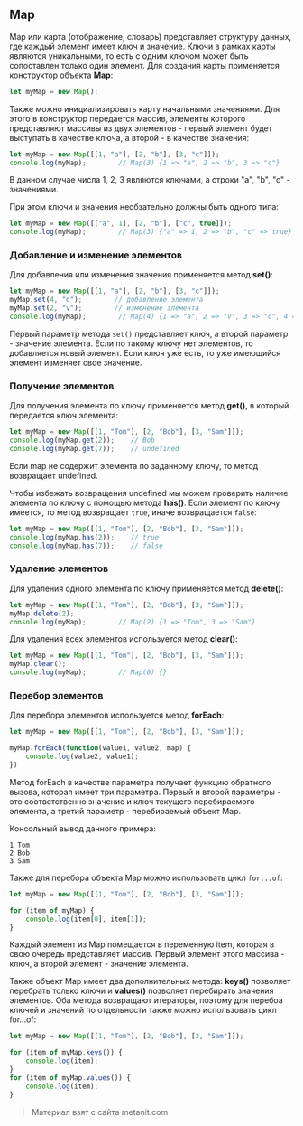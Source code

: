 ## Map

Map или карта (отображение, словарь) представляет структуру данных, где каждый элемент имеет ключ и значение. Ключи в рамках карты являются уникальными, то есть с одним ключом может быть сопоставлен только один элемент. Для создания карты применяется конструктор объекта **Map**:

```js
let myMap = new Map();
```

Также можно инициализировать карту начальными значениями. Для этого в конструктор передается массив, элементы которого представляют массивы из двух элементов - первый элемент будет выступать в качестве ключа, а второй - в качестве значения:

```js
let myMap = new Map([[1, "a"], [2, "b"], [3, "c"]]);
console.log(myMap);        // Map(3) {1 => "a", 2 => "b", 3 => "c"}
```

В данном случае числа 1, 2, 3 являются ключами, а строки "a", "b", "c" - значениями.

При этом ключи и значения необзательно должны быть одного типа:

```js
let myMap = new Map([["a", 1], [2, "b"], ["c", true]]);
console.log(myMap);        // Map(3) {"a" => 1, 2 => "b", "c" => true}
```

### Добавление и изменение элементов

Для добавления или изменения значения применяется метод **set()**:

```js
let myMap = new Map([[1, "a"], [2, "b"], [3, "c"]]);
myMap.set(4, "d");        // добавление элемента
myMap.set(2, "v");        // изменение элемента
console.log(myMap);        // Map(4) {1 => "a", 2 => "v", 3 => "c", 4 => "d"}
```

Первый параметр метода `set()` представляет ключ, а второй параметр - значение элемента. Если по такому ключу нет элементов, то добавляется новый элемент. Если ключ уже есть, то уже имеющийся элемент изменяет свое значение.

### Получение элементов

Для получения элемента по ключу применяется метод **get()**, в который передается ключ элемента:

```js
let myMap = new Map([[1, "Tom"], [2, "Bob"], [3, "Sam"]]);
console.log(myMap.get(2));    // Bob
console.log(myMap.get(7));    // undefined
```

Если map не содержит элемента по заданному ключу, то метод возвращает undefined.

Чтобы избежать возвращения undefined мы можем проверить наличие элемента по ключу с помощью метода **has()**. Если элемент по ключу имеется, то метод возвращает `true`, иначе возвращается `false`:

```js
let myMap = new Map([[1, "Tom"], [2, "Bob"], [3, "Sam"]]);
console.log(myMap.has(2));    // true
console.log(myMap.has(7));    // false
```

### Удаление элементов

Для удаления одного элемента по ключу применяется метод **delete()**:

```js
let myMap = new Map([[1, "Tom"], [2, "Bob"], [3, "Sam"]]);
myMap.delete(2);
console.log(myMap);        // Map(2) {1 => "Tom", 3 => "Sam"}
```

Для удаления всех элементов используется метод **clear()**:

```js
let myMap = new Map([[1, "Tom"], [2, "Bob"], [3, "Sam"]]);
myMap.clear();
console.log(myMap);        // Map(0) {}
```

### Перебор элементов

Для перебора элементов используется метод **forEach**:

```js
let myMap = new Map([[1, "Tom"], [2, "Bob"], [3, "Sam"]]);

myMap.forEach(function(value1, value2, map) {
    console.log(value2, value1);
})
```

Метод forEach в качестве параметра получает функцию обратного вызова, которая имеет три параметра. Первый и второй параметры - это соответственно значение и ключ текущего перебираемого элемента, а третий параметр - перебираемый объект Map.

Консольный вывод данного примера:

```browser
1 Tom
2 Bob
3 Sam
```

Также для перебора объекта Map можно использовать цикл `for...of`:

```js
let myMap = new Map([[1, "Tom"], [2, "Bob"], [3, "Sam"]]);

for (item of myMap) {
    console.log(item[0], item[1]);
}
```

Каждый элемент из Map помещается в переменную item, которая в свою очередь представляет массив. Первый элемент этого массива - ключ, а второй элемент - значение элемента.

Также объект Map имеет два дополнительных метода: **keys()** позволяет перебрать только ключи и **values()** позволяет перебирать значения элементов. Оба метода возвращают итераторы, поэтому для перебоа ключей и значений по отдельности также можно использовать цикл for...of:

```js
let myMap = new Map([[1, "Tom"], [2, "Bob"], [3, "Sam"]]);

for (item of myMap.keys()) {
    console.log(item);
}
for (item of myMap.values()) {
    console.log(item);
}
```


> Материал взят с сайта metanit.com